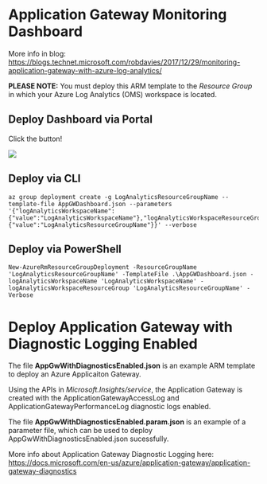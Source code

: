 # Application Gateway Monitoring Dashboard

More info in blog: <https://blogs.technet.microsoft.com/robdavies/2017/12/29/monitoring-application-gateway-with-azure-log-analytics/>

**PLEASE NOTE:** You must deploy this ARM template to the _Resource Group_ in which your Azure Log Analytics (OMS) workspace is located.

## Deploy Dashboard via Portal
Click the button!

<a href="https://portal.azure.com/#create/Microsoft.Template/uri/https%3A%2F%2Fraw.githubusercontent.com%2Fiamrobdavies%2FMonitoringExamples%2Fmaster%2FApplicationGateway%2FDashboard%2FAppGWDashboard.json" target="_blank">
    <img src="http://azuredeploy.net/deploybutton.png"/>
</a>

## Deploy via CLI
```
az group deployment create -g LogAnalyticsResourceGroupName --template-file AppGWDashboard.json --parameters '{"logAnalyticsWorkspaceName": {"value":"LogAnalyticsWorkspaceName"},"logAnalyticsWorkspaceResourceGroup":{"value":"LogAnalyticsResourceGroupName"}}' --verbose
```

## Deploy via PowerShell
```
New-AzureRmResourceGroupDeployment -ResourceGroupName 'LogAnalyticsResourceGroupName' -TemplateFile .\AppGWDashboard.json -logAnalyticsWorkspaceName 'LogAnalyticsWorkspaceName' -logAnalyticsWorkspaceResourceGroup 'LogAnalyticsResourceGroupName' -Verbose
```

# Deploy Application Gateway with Diagnostic Logging Enabled

The file **AppGwWithDiagnosticsEnabled.json** is an example ARM template to deploy an Azure Applicaiton Gateway.

Using the APIs in *Microsoft.Insights/service*, the Application Gateway is created with the ApplicationGatewayAccessLog and ApplicationGatewayPerformanceLog diagnostic logs enabled.

The file **AppGwWithDiagnosticsEnabled.param.json** is an example of a parameter file, which can be used to deploy AppGwWithDiagnosticsEnabled.json sucessfully.


More info about Application Gateway Diagnostic Logging here: <https://docs.microsoft.com/en-us/azure/application-gateway/application-gateway-diagnostics>
